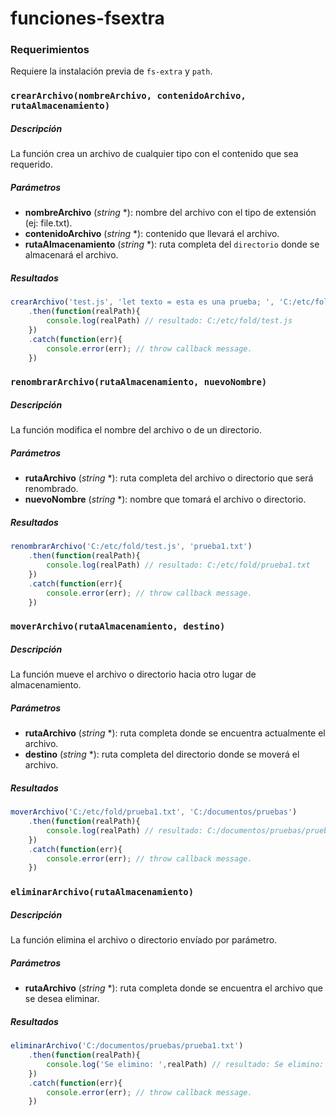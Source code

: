 # funciones-fsextra

### Requerimientos

Requiere la instalación previa de `fs-extra` y `path`.

### `crearArchivo(nombreArchivo, contenidoArchivo, rutaAlmacenamiento)`

##### Descripción
La función crea un archivo de cualquier tipo con el contenido que sea requerido.

##### Parámetros
- **nombreArchivo** (*string* *): nombre del archivo con el tipo de extensión (ej: file.txt).
- **contenidoArchivo** (*string* *): contenido que llevará el archivo.
- **rutaAlmacenamiento** (*string* *): ruta completa del `directorio` donde se almacenará el archivo.

##### Resultados
```javascript
crearArchivo('test.js', 'let texto = esta es una prueba; ', 'C:/etc/fold')
    .then(function(realPath){
        console.log(realPath) // resultado: C:/etc/fold/test.js
    })
    .catch(function(err){
        console.error(err); // throw callback message.
    })
```
### `renombrarArchivo(rutaAlmacenamiento, nuevoNombre)`

##### Descripción
La función modifica el nombre del archivo o de un directorio.

##### Parámetros
- **rutaArchivo** (*string* *): ruta completa del archivo o directorio que será renombrado.
-  **nuevoNombre** (*string* *): nombre que tomará el archivo o directorio.

##### Resultados
```javascript
renombrarArchivo('C:/etc/fold/test.js', 'prueba1.txt')
    .then(function(realPath){
        console.log(realPath) // resultado: C:/etc/fold/prueba1.txt
    })
    .catch(function(err){
        console.error(err); // throw callback message.
    })
```
### `moverArchivo(rutaAlmacenamiento, destino)`
##### Descripción
La función mueve el archivo o directorio hacia otro lugar de almacenamiento.
##### Parámetros
- **rutaArchivo** (*string* *): ruta completa donde se encuentra actualmente el archivo.
- **destino** (*string* *): ruta completa del directorio donde se moverá el archivo.

##### Resultados
```javascript
moverArchivo('C:/etc/fold/prueba1.txt', 'C:/documentos/pruebas')
    .then(function(realPath){
        console.log(realPath) // resultado: C:/documentos/pruebas/prueba1.txt
    })
    .catch(function(err){
        console.error(err); // throw callback message.
    })
```

### `eliminarArchivo(rutaAlmacenamiento)`
##### Descripción
La función elimina el archivo o directorio envíado por parámetro.
##### Parámetros
- **rutaArchivo** (*string* *): ruta completa donde se encuentra el archivo que se desea eliminar.

##### Resultados
```javascript
eliminarArchivo('C:/documentos/pruebas/prueba1.txt')
    .then(function(realPath){
        console.log('Se elimino: ',realPath) // resultado: Se elimino: C:/documentos/pruebas/prueba1.txt
    })
    .catch(function(err){
        console.error(err); // throw callback message.
    })
```